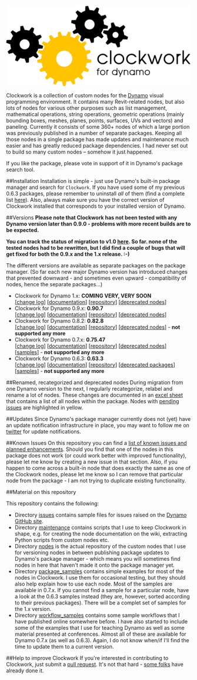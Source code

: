 ﻿![Image](clockwork-logo.png)

Clockwork is a collection of custom nodes for the [Dynamo](http://www.dynamobim.org) visual programming environment. It contains many Revit-related nodes, but also lots of nodes for various other purposes such as list management, mathematical operations, string operations, geometric operations (mainly bounding boxes, meshes, planes, points, surfaces, UVs and vectors) and paneling. Currently it consists of some 360+ nodes of which a large portion was previously published in a number of separate packages. Keeping all those nodes in a single package has made updates and maintenance much easier and has greatly reduced package dependencies. I had never set out to build so many custom nodes – somehow it just happened.

If you like the package, please vote in support of it in Dynamo's package search tool. 

##Installation
Installation is simple - just use Dynamo's built-in package manager and search for ```Clockwork```. If you have used some of my previous 0.6.3 packages, please remember to uninstall *all* of them (find a complete list [here](https://github.com/andydandy74/ClockworkForDynamo/wiki/Deprecated-Nodes-&-Packages#pre-clockwork-packages)). Also, always make sure you have the correct version of Clockwork installed that corresponds to your installed version of Dynamo.

##Versions
**Please note that Clockwork has not been tested with any Dynamo version later than 0.9.0 - problems with more recent builds are to be expected.** 

**You can track the status of migration to v1.0 [here](https://github.com/andydandy74/ClockworkForDynamo/tree/master/nodes/1.x). So far. none of the tested nodes had to be rewritten, but I did find a couple of bugs that will get fixed for both the 0.9.x and the 1.x release. :-)**

The different versions are available as separate packages on the package manager. (So far each new major Dynamo version has introduced changes that prevented downward - and sometimes even upward - compatibility of nodes, hence the separate packages...)
- Clockwork for Dynamo 1.x: **COMING VERY, VERY SOON**<br>[[change log](https://github.com/andydandy74/ClockworkForDynamo/wiki/Version-History#clockwork-for-dynamo-1x)] [[documentation](https://github.com/andydandy74/ClockworkForDynamo/wiki/1.x-Node-Documentation)] [[repository](https://github.com/andydandy74/ClockworkForDynamo/tree/master/nodes/1.x)] [[deprecated nodes](https://github.com/andydandy74/ClockworkForDynamo/wiki/Deprecated-Nodes-&-Packages#clockwork-for-dynamo-1x)]
- Clockwork for Dynamo 0.9.x: **0.90.7**<br>[[change log](https://github.com/andydandy74/ClockworkForDynamo/wiki/Version-History#clockwork-for-dynamo-09x)] [[documentation](https://github.com/andydandy74/ClockworkForDynamo/wiki/0.9.x-Node-Documentation)] [[repository](https://github.com/andydandy74/ClockworkForDynamo/tree/master/nodes/0.9.x)] [[deprecated nodes](https://github.com/andydandy74/ClockworkForDynamo/wiki/Deprecated-Nodes-&-Packages#clockwork-for-dynamo-09x)]
- Clockwork for Dynamo 0.8.2: **0.82.8**<br>[[change log](https://github.com/andydandy74/ClockworkForDynamo/wiki/Version-History#clockwork-for-dynamo-082)] [[documentation](https://github.com/andydandy74/ClockworkForDynamo/wiki/0.8.x-Node-Documentation)] [[repository](https://github.com/andydandy74/ClockworkForDynamo/tree/master/nodes/0.8.x)] [[deprecated nodes](https://github.com/andydandy74/ClockworkForDynamo/wiki/Deprecated-Nodes-&-Packages#clockwork-for-dynamo-082)] - **not supported any more**
- Clockwork for Dynamo 0.7.x: **0.75.47**<br>[[change log](https://github.com/andydandy74/ClockworkForDynamo/wiki/Version-History#clockwork-for-dynamo-07x)] [[documentation](https://github.com/andydandy74/ClockworkForDynamo/wiki/0.7.x-Node-Documentation)] [[repository](https://github.com/andydandy74/ClockworkForDynamo/tree/master/nodes/0.7.x)] [[deprecated nodes](https://github.com/andydandy74/ClockworkForDynamo/wiki/Deprecated-Nodes-&-Packages#clockwork-for-dynamo-07x)] [[samples](https://github.com/andydandy74/ClockworkForDynamo/tree/master/package_samples/0.7.x)] - **not supported any more**
- Clockwork for Dynamo 0.6.3: **0.63.3**<br>[[change log](https://github.com/andydandy74/ClockworkForDynamo/wiki/Version-History#clockwork-for-dynamo-063)] [[documentation](https://github.com/andydandy74/ClockworkForDynamo/wiki/0.6.3-Node-Documentation)] [[repository](https://github.com/andydandy74/ClockworkForDynamo/tree/master/nodes/0.6.3)] [[deprecated packages](https://github.com/andydandy74/ClockworkForDynamo/wiki/Deprecated-Nodes-&-Packages#pre-clockwork-packages)] [[samples](https://github.com/andydandy74/ClockworkForDynamo/tree/master/package_samples/0.6.3)] - **not supported any more**

##Renamed, recategorized and deprecated nodes
During migration from one Dynamo version to the next, I regularly recategorize, relabel and rename a lot of nodes. These changes are documented in an [excel sheet](https://github.com/andydandy74/ClockworkForDynamo/raw/master/NodeList.xls) that contains a list of all nodes within the package. Nodes with [pending issues](https://github.com/andydandy74/ClockworkForDynamo/issues) are highlighted in yellow.

##Updates
Since Dynamo's package manager currently does not (yet) have an update notification infrastructure in place, you may want to follow me on [twitter](https://twitter.com/a_dieckmann) for update notifications.

##Known Issues
On this repository you can find a [list of known issues and planned enhancements](https://github.com/andydandy74/ClockworkForDynamo/issues). Should you find that one of the nodes in this package does not work (or could work better with improved functionality), please let me know by creating a new issue in that section. Also, if you happen to come across a built-in node that does exactly the same as one of the Clockwork nodes, please let me know so I can remove that particular node from the package - I am not trying to duplicate existing functionality.

##Material on this repository

This repository contains the following:
- Directory [issues](issues) contains sample files for issues raised on the [Dynamo GitHub site](https://github.com/DynamoDS/Dynamo).
- Directory [maintenance](maintenance) contains scripts that I use to keep Clockwork in shape, e.g. for creating the node documentation on the wiki, extracting Python scripts from custom nodes etc.
- Directory [nodes](nodes) is the actual repository of the custom nodes that I use for versioning nodes in between publishing package updates to Dynamo's package manager - which means you will sometimes find nodes in here that haven't made it onto the package manager yet.
- Directory [package_samples](package_samples) contains simple examples for most of the nodes in Clockwork. I use them for occasional testing, but they should also help explain how to use each node. Most of the samples are available in 0.7.x. If you cannot find a sample for a particular node, have a look at the 0.6.3 samples instead (they are, however, sorted according to their previous packages). There will be a complet set of samples for the 1.x version.
- Directory [workflow_samples](workflow_samples) contains some sample workflows that I have published online somewhere before. I have also started to include some of the examples that I use for teaching Dynamo as well as some material presented at conferences. Almost all of these are available for Dynamo 0.7.x (as well as 0.6.3). Again, I do not know when/if I'll find the time to update them to a current version.

##Help to improve Clockwork
If you're interested in contributing to Clockwork, just submit a [pull request](https://github.com/andydandy74/ClockworkForDynamo/pulls). It's not that hard - [some folks](https://github.com/andydandy74/ClockworkForDynamo/graphs/contributors) have already done it. 
